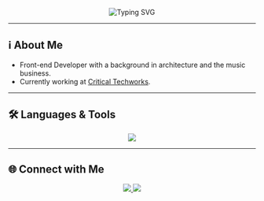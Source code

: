 <p align="center">
  <img src="https://readme-typing-svg.herokuapp.com?font=Fira+Code&size=30&pause=1000&center=true&vCenter=true&width=500&lines=Hi+there+👋;I'm+Guilherme+🚀;Front-end+Developer+💻" alt="Typing SVG" />
</p>

---

## ℹ About Me

- Front-end Developer with a background in architecture and the music business.
- Currently working at [Critical Techworks](https://www.linkedin.com/company/criticaltechworks/).

---

## 🛠️ Languages & Tools

<p align="center">
  <picture>
    <source media="(prefers-color-scheme: dark)" srcset="https://skillicons.dev/icons?i=python,js,react,nodejs,git,github,vscode&theme=dark">
    <source media="(prefers-color-scheme: light)" srcset="https://skillicons.dev/icons?i=python,js,react,nodejs,git,github,vscode">
    <img src="https://skillicons.dev/icons?i=python,js,react,nodejs,git,github,vscode" />
  </picture>
</p>

---

## 🌐 Connect with Me
<p align="center">
  <a href="https://www.linkedin.com/in/guilherme-sg-silva/">
    <img src="https://img.shields.io/badge/-LinkedIn-0077B5?logo=linkedin&logoColor=white&style=flat" />
  </a>
  <!-- <a href="https://YOUR-PORTFOLIO.com">
    <img src="https://img.shields.io/badge/-Portfolio-FF5722?logo=Google-Chrome&logoColor=white&style=flat" />
  </a> -->
  <a href="mailto:silva.gsg@gmail.com">
    <img src="https://img.shields.io/badge/-Email-D14836?logo=gmail&logoColor=white&style=flat" />
  </a>
</p>
